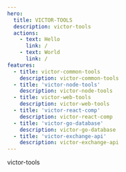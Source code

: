 ```yaml
---
hero:
  title: VICTOR-TOOLS
  description: victor-tools
  actions:
    - text: Hello
      link: /
    - text: World
      link: /
features:
  - title: victor-common-tools
    description: victor-common-tools
  - title: 'victor-node-tools'
    description: victor-node-tools
  - title: victor-web-tools
    description: victor-web-tools
  - title: 'victor-react-comp'
    description: victor-react-comp
  - title: 'victor-go-database'
    description: victor-go-database
  - title: 'victor-exchange-api'
    description: victor-exchange-api
---
```


victor-tools
